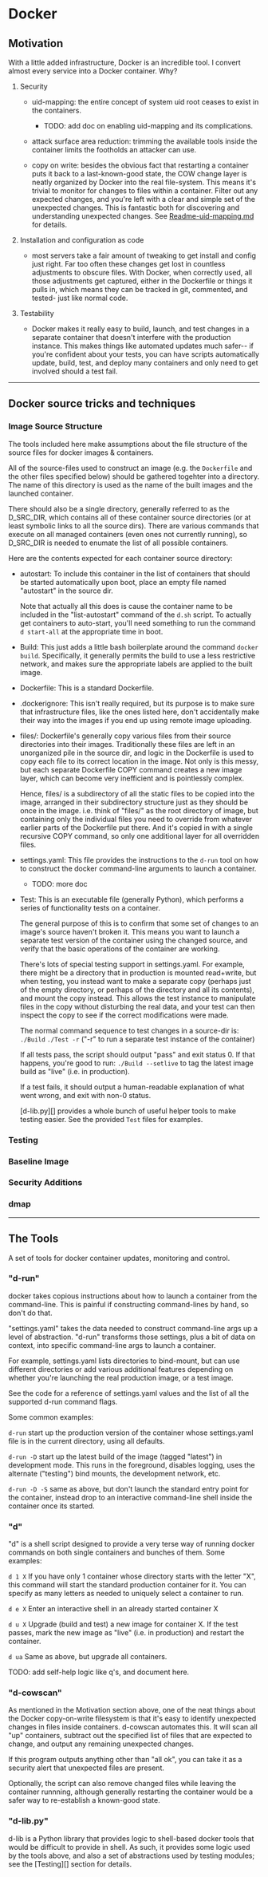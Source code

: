 # Docker

## Motivation

With a little added infrastructure, Docker is an incredible tool.
I convert almost every service into a Docker container.  Why?

  1. Security
  
     + uid-mapping: the entire concept of system uid root ceases to exist
       in the containers.
       - TODO: add doc on enabling uid-mapping and its complications.
     
     + attack surface area reduction: trimming the available tools inside
       the container limits the footholds an attacker can use.
     
     + copy on write: besides the obvious fact that restarting a container
       puts it back to a last-known-good state, the COW change layer is
       neatly organized by Docker into the real file-system.  This means
       it's trivial to monitor for changes to files within a container.
       Filter out any expected changes, and you're left with a clear and
       simple set of the unexpected changes.  This is fantastic both for
       discovering and understanding unexpected changes.  See
       [Readme-uid-mapping.md](Readme-uid-mapping.md) for details.
     
  2. Installation and configuration as code

     + most servers take a fair amount of tweaking to get install and
       config just right.  Far too often these changes get lost in
       countless adjustments to obscure files.  With Docker, when correctly
       used, all those adjustments get captured, either in the Dockerfile
       or things it pulls in, which means they can be tracked in git,
       commented, and tested- just like normal code.
  
  3. Testability

     + Docker makes it really easy to build, launch, and test changes in a
       separate container that doesn't interfere with the production
       instance.  This makes things like automated updates much safer-- if
       you're confident about your tests, you can have scripts
       automatically update, build, test, and deploy many containers and
       only need to get involved should a test fail.

---

## Docker source tricks and techniques

### Image Source Structure

The tools included here make assumptions about the file structure of the
source files for docker images & containers.

All of the source-files used to construct an image (e.g. the `Dockerfile`
and the other files specified below) should be gathered togehter into a
directory.  The name of this directory is used as the name of the built
images and the launched container.

There should also be a single directory, generally referred to as the
D_SRC_DIR, which contains all of these container source directories (or at
least symbolic links to all the source dirs).  There are various commands
that execute on all managed containers (even ones not currently running),
so D_SRC_DIR is needed to enumate the list of all possible containers.

Here are the contents expected for each container source directory:

  - autostart: To include this container in the list of containers that
    should be started automatically upon boot, place an empty file named
    "autostart" in the source dir.

    Note that actually all this does is cause the container name to be
    included in the "list-autostart" command of the `d.sh` script.  To
    actually get containers to auto-start, you'll need something to run the
    command `d start-all` at the appropriate time in boot.

  - Build: This just adds a little bash boilerplate around the command
    `docker build`.  Specifically, it generally permits the build to use a
    less restrictive network, and makes sure the appropriate labels are
    applied to the built image.

  - Dockerfile: This is a standard Dockerfile.

  - .dockerignore: This isn't really required, but its purpose is to make
    sure that infrastructure files, like the ones listed here, don't
    accidentally make their way into the images if you end up using remote
    image uploading.

  - files/: Dockerfile's generally copy various files from their source
    directories into their images.  Traditionally these files are left in
    an unorganized pile in the source dir, and logic in the Dockerfile is
    used to copy each file to its correct location in the image.  Not only
    is this messy, but each separate Dockerfile COPY command creates a new
    image layer, which can become very inefficient and is pointlessly
    complex.

    Hence, files/ is a subdirectory of all the static files to be copied
    into the image, arranged in their subdirectory structure just as they
    should be once in the image.  i.e. think of "files/" as the root
    directory of image, but containing only the individual files you need
    to override from whatever earlier parts of the Dockerfile put there.
    And it's copied in with a single recursive COPY command, so only one
    additional layer for all overridden files.

  - settings.yaml: This file provides the instructions to the `d-run` tool
    on how to construct the docker command-line arguments to launch a
    container.
    - TODO: more doc

  - Test: This is an executable file (generally Python), which performs a
    series of functionality tests on a container.

    The general purpose of this is to confirm that some set of changes to
    an image's source haven't broken it.  This means you want to launch a
    separate test version of the container using the changed source, and
    verify that the basic operations of the container are working.

    There's lots of special testing support in settings.yaml.  For example,
    there might be a directory that in production is mounted read+write,
    but when testing, you instead want to make a separate copy (perhaps
    just of the empty directory, or perhaps of the directory and all its
    contents), and mount the copy instead.  This allows the test instance
    to manipulate files in the copy without disturbing the real data, and
    your test can then inspect the copy to see if the correct modifications
    were made.

    The normal command sequence to test changes in a source-dir is:
    `./Build`
    `./Test -r`   ("-r" to run a separate test instance of the container)

    If all tests pass, the script should output "pass" and exit status 0.
    If that happens, you're good to run:  `./Build --setlive` to tag the
    latest image build as "live" (i.e. in production).

    If a test fails, it should output a human-readable explanation of what
    went wrong, and exit with non-0 status.

    [d-lib.py][] provides a whole bunch of useful helper tools to make
    testing easier.  See the provided `Test` files for examples.


### Testing


### Baseline Image


### Security Additions


### dmap


---

## The Tools

A set of tools for docker container updates, monitoring and control.

### "d-run"

docker takes copious instructions about how to launch a container from the
command-line.  This is painful if constructing command-lines by hand, so
don't do that.

"settings.yaml" takes the data needed to construct command-line args up a
level of abstraction.  "d-run" transforms those settings, plus a bit of
data on context, into specific command-line args to launch a container.

For example, settings.yaml lists directories to bind-mount, but can use
different directories or add various additional features depending on
whether you're launching the real production image, or a test image.

See the code for a reference of settings.yaml values and the list of all
the supported d-run command flags.

Some common examples:

`d-run`
start up the production version of the container whose settings.yaml file
is in the current directory, using all defaults.

`d-run -D`
start up the latest build of the image (tagged "latest") in development
mode.  This runs in the foreground, disables logging, uses the alternate
("testing") bind mounts, the development network, etc.

`d-run -D -S`
same as above, but don't launch the standard entry point for the container,
instead drop to an interactive command-line shell inside the container once
its started.


### "d"

"d" is a shell script designed to provide a very terse way of running
docker commands on both single containers and bunches of them.  Some examples:

`d 1 X`
If you have only 1 container whose directory starts with the letter "X",
this command will start the standard production container for it.  You can
specify as many letters as needed to uniquely select a container to run.

`d e X`
Enter an interactive shell in an already started container X

`d u X`
Upgrade (build and test) a new image for container X.  If the test passes,
mark the new image as "live" (i.e. in production) and restart the
container.

`d ua`
Same as above, but upgrade all containers.

TODO: add self-help logic like q's, and document here.

### "d-cowscan"

As mentioned in the Motivation section above, one of the neat things about
the Docker copy-on-write filesystem is that it's easy to identify
unexpected changes in files inside containers.  d-cowscan automates this.
It will scan all "up" containers, subtract out the specified list of files
that are expected to change, and output any remaining unexpected changes.

If this program outputs anything other than "all ok", you can take it as a
security alert that unexpected files are present.

Optionally, the script can also remove changed files while leaving the
container runnning, although generally restarting the container would be a
safer way to re-establish a known-good state.


### "d-lib.py"

d-lib is a Python library that provides logic to shell-based docker tools
that would be difficult to provide in shell.  As such, it provides some
logic used by the tools above, and also a set of abstractions used by
testing modules; see the [Testing][] section for details.


